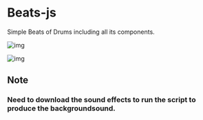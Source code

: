 # Beats-js
Simple Beats of Drums including all its components.

![img](https://drive.google.com/file/d/1oyK0nv6KNNM7PCA8b58iQtSVv4TWrxlx/view?usp=sharing)

![img](https://media0.giphy.com/media/3q1yvRyvZaDF8waQ8I/200.webp?cid=790b7611e4d9cb886cfca0cf9fbf32bf910d50015c45ae14&rid=200.webp)


## **Note**</br>
### Need to download the sound effects to run the script to produce the backgroundsound.
